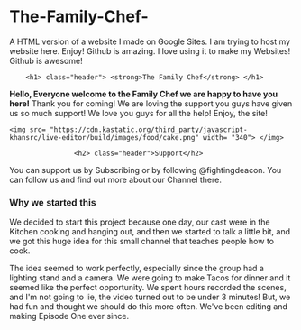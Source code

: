 # The-Family-Chef-
A HTML version of a website I made on Google Sites. I am trying to host my website here. Enjoy!
Github is amazing. I love using it to make my Websites! Github is awesome!

<!DOCType html>
<html>
     <meta charset="utf-8">
     
  <body>
  

 <style>
 .header {
     font-family:"helvetica", san-serif;
 }
     
 </style>

        <h1> class="header"> <strong>The Family Chef</strong> </h1>
 <p> <strong> Hello, Everyone welcome to the Family Chef we are happy to have you here!</strong> Thank you for coming! We are loving the support you guys have given us so much support! We love you guys for all the help! Enjoy, the site! </p>

    <img src= "https://cdn.kastatic.org/third_party/javascript-khansrc/live-editor/build/images/food/cake.png" width= "340"> </img>

                    <h2> class="header">Support</h2>

You can support us by Subscribing or by following @fightingdeacon. You can follow us and find out more about our Channel there. 

<h3 class = "header">Why we started this</h3>

<p>We decided to start this project because one day, our cast were in the Kitchen cooking and hanging out, and then we started to talk a little bit, and we got this huge idea for this small channel that teaches people how to cook.</p>

<p>The idea seemed to work perfectly, especially since the group had a lighting stand and a camera. We were going to make Tacos for dinner and it seemed like the perfect opportunity. We spent hours recorded the scenes, and I'm not going to lie, the video turned out to be under 3 minutes! But, we had fun and thought we should do this more often. We've been editing and making Episode One ever since.</p>
    

  </body>
</html>

